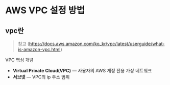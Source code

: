 # AWS VPC 설정 방법

## vpc란
> 참고 (https://docs.aws.amazon.com/ko_kr/vpc/latest/userguide/what-is-amazon-vpc.html)

VPC 핵심 개념
- **Virtual Private Cloud(VPC)** — 사용자의 AWS 계정 전용 가상 네트워크
- **서브넷** — VPC의 ip 주소 범위